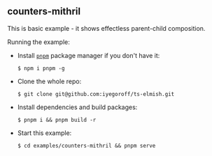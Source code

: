 ## counters-mithril

This is basic example - it shows effectless parent-child composition.

Running the example:

- Install [`pnpm`](https://pnpm.io/) package manager if you don't have it:
  ```
  $ npm i pnpm -g
  ```
- Clone the whole repo:
  ```
  $ git clone git@github.com:iyegoroff/ts-elmish.git
  ```
- Install dependencies and build packages:
  ```
  $ pnpm i && pnpm build -r
  ```
- Start this example:
  ```
  $ cd examples/counters-mithril && pnpm serve
  ```
